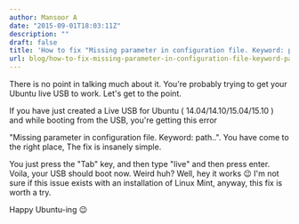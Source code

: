 ```yaml
---
author: Mansoor A
date: "2015-09-01T18:03:11Z"
description: ""
draft: false
title: 'How to fix "Missing parameter in configuration file. Keyword: path" in Ubuntu'
url: blog/how-to-fix-missing-parameter-in-configuration-file-keyword-path-in-ubuntu
---
```



There is no point in talking much about it. You're probably trying to get your Ubuntu live USB to work. Let's get to the point.

If you have just created a Live USB for Ubuntu ( 14.04/14.10/15.04/15.10 ) and while booting from the USB, you're getting this error

"Missing parameter in configuration file. Keyword: path..". You have come to the right place, The fix is insanely simple.

You just press the "Tab" key, and then type "live" and then press enter. Voila, your USB should boot now. Weird huh? Well, hey it works 😉 I'm not sure if this issue exists with an installation of Linux Mint, anyway, this fix is worth a try.

Happy Ubuntu-ing 😉


